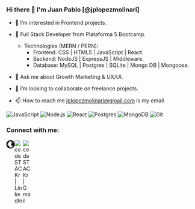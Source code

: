 ### Hi there 👋 I'm Juan Pablo [@jplopezmolinari]

<!--
**jplopezmolinari/jplopezmolinari** is a ✨ _special_ ✨ repository because its `README.md` (this file) appears on your GitHub profile.

Here are some ideas to get you started:

- 🔭 I’m currently working on ...
- 🌱 I’m currently learning ...
- 👯 I’m looking to collaborate on ...
- 🤔 I’m looking for help with ...
- 💬 Ask me about ...
- 📫 How to reach me: ...
- 😄 Pronouns: ...
- ⚡ Fun fact: ...
-->
- 👀  I’m interested in Frontend projects.
- 🌱  Full Stack Developer from Plataforma 5 Bootcamp.
    - Technologies (MERN / PERN):
        -  Frontend: CSS | HTML5 | JavaScript | React.
        - Backend: NodeJS | ExpressJS | Middleware.
        - Database: MySQL | Postgres | SQLite | Mongo DB | Mongoose.
- 💬  Ask me about Growth Marketing & UX/UI.

- 🤔  I’m looking to collaborate on freelance projects.


- 📫  How to reach me jplopezmolinari@gmail.com is my email

<!--

**Si quieres saber un poco más sobre mi:**

Puedo ayudarte a hacer crecer tu empresa en el mundo digital. 

Soy especialista en Growth Marketing. ¿Qué es el growth marketing? Se trata de una técnica que permite optimizar el "proceso de venta" online y lograr un incremento sostenidos de la cantidad de clientes e ingresos de la empresa.

Desde hace 20 años soy un gran apasionado de la tecnología y los negocios digitales, he creado mis propias Startups y transitado el camino del Emprendedor desde una idea hasta crear negocios rentables. También he trabajado como consultor en distintos emprendimientos ayudándolos en el desarrollo de una estrategia de ventas online que genere resultados. 

Como Growth Marketer siempre estoy buscando la forma de optimizar y generar mejores resultados para mis emprendimientos y mis clientes.

Desde Curselo ayudamos a miles de creadores de contenido a crear un negocio de cursos exitoso. 

No dudes en contactarme para lo que necesites! 👉 juanpablo@curselo.com
-->
![JavaScript](https://img.shields.io/badge/-JavaScript-333333?style=flat&logo=JavaScript&logoColor=F7DF1E)
![Node.js](https://img.shields.io/badge/-Node.js-333333?style=flat&logo=Node.js&logoColor=339933) 
![React](https://img.shields.io/badge/-React-333333?style=flat&logo=React&logoColor=61DAFB) 
![Postgres](https://img.shields.io/badge/postgres-%23316192.svg?style=flat&logo=Postgresql&logoColor=white)
![MongoDB](https://img.shields.io/badge/-MongoDB-333333?style=flat&logo=MongoDB&logoColor=47A248) 
![Git](https://img.shields.io/badge/-Git-333333?style=flat&logo=Git&logoColor=F05032)

### Connect with me:
[<img align="left" alt="codeSTACKr.com" width="22px" src="https://raw.githubusercontent.com/iconic/open-iconic/master/svg/globe.svg" />][website]
[<img align="left" alt="codeSTACKr | LinkedIn" width="22px" src="https://cdn.jsdelivr.net/npm/simple-icons@v3/icons/linkedin.svg" />][linkedin]
[<img align="left" alt="codeSTACKr | Gmail" width="22px" src="https://cdn.jsdelivr.net/npm/simple-icons@3.11.0/icons/gmail.svg" />][email]


[website]: https://growthmarketing.com.ar/
[linkedin]: https://www.linkedin.com/in/jplopezmolinari
[email]: mailto:jplopezmolinari@gmail.com

<!--
[![Juan Pablo Lopez Molinari's GitHub stats](https://github-readme-stats.vercel.app/api?username=jplopezmolinari&show_icons=true&theme=algolia&count_private=true&hide=stars,prs,issues,contribs)](https://github.com/jplopezmolinari/github-readme-stats)
-->
